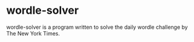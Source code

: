 # wordle-solver
wordle-solver is a program written to solve the daily wordle challenge by The New York Times.
